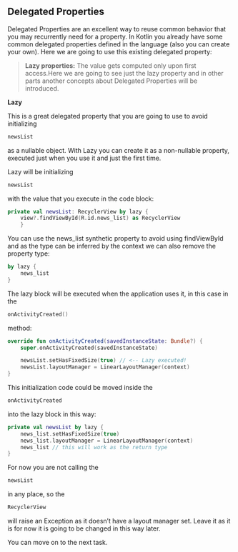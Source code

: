 Delegated Properties
--------------------

Delegated Properties are an excellent way to reuse common behavior that you may recurrently need for a property. In Kotlin you already have some common delegated properties defined in the language (also you can create your own). Here we are going to use this existing delegated property:


>  **Lazy properties:** The value gets computed only upon first access.Here we are going to see just the lazy property and in other parts another concepts about Delegated Properties will be introduced.

 **Lazy** 

This is a great delegated property that you are going to use to avoid initializing
```kotlin
newsList
```      
as a nullable object. With Lazy you can create it as a non-nullable property, executed just when you use it and just the first time.

Lazy will be initializing
```kotlin
newsList
```      
with the value that you execute in the code block:


```kotlin
private val newsList: RecyclerView by lazy {
    view?.findViewById(R.id.news_list) as RecyclerView
    }
```      
You can use the news\_list synthetic property to avoid using findViewById and as the type can be inferred by the context we can also remove the property type:


```kotlin
by lazy {
    news_list
}
```      
The lazy block will be executed when the application uses it, in this case in the
```kotlin
onActivityCreated()
```      
method:


```kotlin
override fun onActivityCreated(savedInstanceState: Bundle?) {
    super.onActivityCreated(savedInstanceState)

    newsList.setHasFixedSize(true) // <-- Lazy executed!
    newsList.layoutManager = LinearLayoutManager(context)
}
```      
This initialization code could be moved inside the
```kotlin
onActivityCreated
```      
into the lazy block in this way:


```kotlin
private val newsList by lazy {
    news_list.setHasFixedSize(true)
    news_list.layoutManager = LinearLayoutManager(context)
    news_list // this will work as the return type
}
```      
For now you are not calling the
```kotlin
newsList
```      
in any place, so the
```kotlin
RecyclerView
```      
will raise an Exception as it doesn’t have a layout manager set. Leave it as it is for now it is going to be changed in this way later.

You can move on to the next task.

